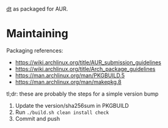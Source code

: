 [dt](https://github.com/so-dang-cool/dt) as packaged for AUR.

# Maintaining

Packaging references:

- https://wiki.archlinux.org/title/AUR_submission_guidelines
- https://wiki.archlinux.org/title/Arch_package_guidelines
- https://man.archlinux.org/man/PKGBUILD.5
- https://man.archlinux.org/man/makepkg.8

tl;dr: these are probably the steps for a simple version bump

1. Update the version/sha256sum in PKGBUILD
2. Run `./build.sh clean install check`
3. Commit and push

